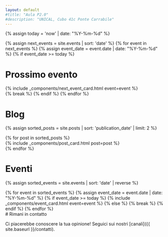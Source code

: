 ```yaml
---
layout: default
#title: "Aula P2.0"
#description: "UNICAL, Cubo 41c Ponte Carrabile"
---
```


{% assign today = 'now' | date: "%Y-%m-%d" %}

{% assign next_events = site.events | sort: 'date' %}
{% for event in next_events %}
    {% assign event_date = event.date | date: "%Y-%m-%d" %}
        {% if event_date >= today %}

# Prossimo evento
  <div>
      {% include _components/next_event_card.html event=event %}
  </div>
        {% break %}
    {% endif %}
{% endfor %}

# Blog
{% assign sorted_posts = site.posts | sort: 'publication_date' | limit: 2 %}
<div class="post-list row">
  {% for post in sorted_posts %}
    <div class="col-12 col-lg-6 col-xl-4">
        {% include _components/post_card.html post=post %}
    </div>
  {% endfor %}
</div>

# Eventi
{% assign sorted_events = site.events | sort: 'date' | reverse %}
<div class="timeline">
{% for event in sorted_events %}
  {% assign event_date = event.date | date: "%Y-%m-%d" %}
  {% if event_date >= today %}
    {% include _components/event_card.html event=event %}
  {% else %}
    {% break %}
  {% endif %}
{% endfor %}
</div>
# Rimani in contatto

Ci piacerebbe conoscere la tua opinione! Seguici sui nostri [canali]({{ site.baseurl }}/contatti).